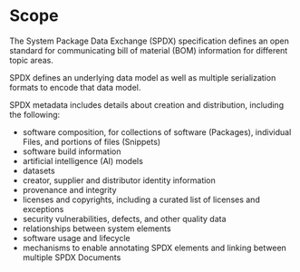 # Scope

The System Package Data Exchange (SPDX) specification defines an open standard for communicating bill of material (BOM) information for different topic areas.

SPDX defines an underlying data model as well as multiple serialization formats to encode that data model.

SPDX metadata includes details about creation and distribution, including the following:

* software composition, for collections of software (Packages), individual Files, and portions of files (Snippets)
* software build information
* artificial intelligence (AI) models
* datasets
* creator, supplier and distributor identity information
* provenance and integrity
* licenses and copyrights, including a curated list of licenses and exceptions
* security vulnerabilities, defects, and other quality data
* relationships between system elements
* software usage and lifecycle
* mechanisms to enable annotating SPDX elements and linking between multiple SPDX Documents
